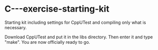 C---exercise-starting-kit
=========================

Starting kit including settings for CppUTest and compiling only what is necessary.

Download CppUTest and put it in the libs directory. Then enter it and type "make". You are now officially ready to go.
